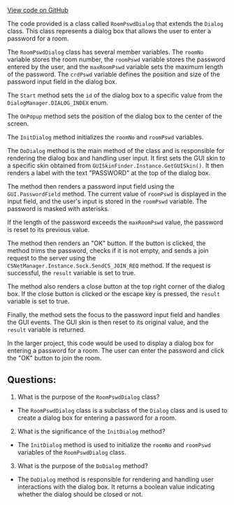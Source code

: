[View code on GitHub](https://github.com/TieHaxJan/Brick-Force/Assembly-CSharp\RoomPswdDialog.cs)

The code provided is a class called `RoomPswdDialog` that extends the `Dialog` class. This class represents a dialog box that allows the user to enter a password for a room. 

The `RoomPswdDialog` class has several member variables. The `roomNo` variable stores the room number, the `roomPswd` variable stores the password entered by the user, and the `maxRoomPswd` variable sets the maximum length of the password. The `crdPswd` variable defines the position and size of the password input field in the dialog box.

The `Start` method sets the `id` of the dialog box to a specific value from the `DialogManager.DIALOG_INDEX` enum.

The `OnPopup` method sets the position of the dialog box to the center of the screen.

The `InitDialog` method initializes the `roomNo` and `roomPswd` variables.

The `DoDialog` method is the main method of the class and is responsible for rendering the dialog box and handling user input. It first sets the GUI skin to a specific skin obtained from `GUISkinFinder.Instance.GetGUISkin()`. It then renders a label with the text "PASSWORD" at the top of the dialog box. 

The method then renders a password input field using the `GUI.PasswordField` method. The current value of `roomPswd` is displayed in the input field, and the user's input is stored in the `roomPswd` variable. The password is masked with asterisks.

If the length of the password exceeds the `maxRoomPswd` value, the password is reset to its previous value.

The method then renders an "OK" button. If the button is clicked, the method trims the password, checks if it is not empty, and sends a join request to the server using the `CSNetManager.Instance.Sock.SendCS_JOIN_REQ` method. If the request is successful, the `result` variable is set to true.

The method also renders a close button at the top right corner of the dialog box. If the close button is clicked or the escape key is pressed, the `result` variable is set to true.

Finally, the method sets the focus to the password input field and handles the GUI events. The GUI skin is then reset to its original value, and the `result` variable is returned.

In the larger project, this code would be used to display a dialog box for entering a password for a room. The user can enter the password and click the "OK" button to join the room.
## Questions: 
 1. What is the purpose of the `RoomPswdDialog` class?
- The `RoomPswdDialog` class is a subclass of the `Dialog` class and is used to create a dialog box for entering a password for a room.

2. What is the significance of the `InitDialog` method?
- The `InitDialog` method is used to initialize the `roomNo` and `roomPswd` variables of the `RoomPswdDialog` class.

3. What is the purpose of the `DoDialog` method?
- The `DoDialog` method is responsible for rendering and handling user interactions with the dialog box. It returns a boolean value indicating whether the dialog should be closed or not.